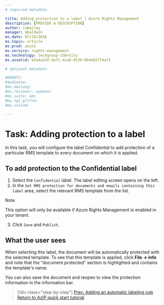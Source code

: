 ```yaml
---
# required metadata

title: Adding protection to a label | Azure Rights Management
description: [PROVIDE A DESCRIPTION]
author: cabailey
manager: mbaldwin
ms.date: 07/15/2016
ms.topic: article
ms.prod: azure
ms.service: rights-management
ms.technology: techgroup-identity
ms.assetid: e5a4a242-da71-4ca8-9136-8b4a65f74a73

# optional metadata

#ROBOTS:
#audience:
#ms.devlang:
#ms.reviewer: eymanor
#ms.suite: ems
#ms.tgt_pltfrm:
#ms.custom:

---
```


# Task: Adding protection to a label

In this task, you will configure the label Confidential to add protection of a particular RMS template to every document on which it is applied. 

## To add protection to the Confidential label
1. Select the `Confidential` label. The label editing screen opens on the left.  
2. In the `Set RMS protection for documents and emails containing this label` area, select the relevant RMS template from the list. 
  > [!NOTE]
  > This option will only be available if Azure Rights Management is enabled in your tenant.
3. Click `Save` and `Publish`. 

## What the user sees 

When selecting this label, the document will be automatically protected with the selected template.
To see that this template is applied, click **File &rarr; info** and note that the "document protected" section is highlighted and contains the template's name.

You can also save the document and reopen to view the protection information in the information bar.

>[!div class="step-by-step"]
[Prev: Adding an automatic labeling rule](task-add-automatic-labeling-rule.md)
[Return to AzIP quick start tutorial](azip-quickstart-tutorial.md)

